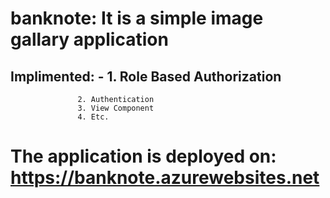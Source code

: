 # banknote: It is a simple image gallary application
## Implimented: -  1. Role Based Authorization
                   2. Authentication
                   3. View Component
                   4. Etc.


# The application is deployed on:   https://banknote.azurewebsites.net
